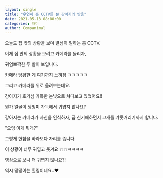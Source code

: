 ```yaml
---
layout: single
title: "우연히 홈 CCTV를 본 강아지의 반응"
date: 2021-05-13 08:00:00
categories: 재미
author: Companimal
---
```


오늘도 집 밖의 상황을 보며 열심히 일하는 홈 CCTV.

이제 집 안의 상황을 보려고 카메라를 돌리자,

귀염뽀짝한 두 발이 보입니다.

카메라 당황한 게 여기까지 느껴짐 ㅋㅋㅋㅋㅋ

그리고 카메라를 위로 올려보는데요.

강아지가 호기심 가득한 눈빛으로 쳐다보고 있었어요!!

뭔가 얼굴이 댕청미 가득해서 귀엽지 않나요?

강아지는 카메라가 자신을 인식하자, 급 신기해하면서 고개를 갸웃거리기까지 합니다.

"오잉 이게 뭐개?"

그렇게 한참을 바라보다 자리를 뜹니다.

이 상황이 너무 귀엽고 웃겨요 ㅠㅠㅋㅋㅋㅋ

영상으로 보니 더 귀엽지 않나요?!

역시 댕댕이는 힐링이네요..♥
